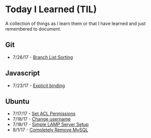 # Today I Learned (TIL)

A collection of things as I learn them or that I have learned and just 
remembered to document.

## Git

* 7/26/17 - [Branch List Sorting](/git/branch-list-sorting.md)

## Javascript

* 7/23/17 - [Explicit binding](/js/explicit-binding-js.md)

## Ubuntu

* 7/17/17 - [Set ACL Permissions](/ubuntu/set-acl-permissions.md)
* 7/18/17 - [Change username](/ubuntu/change-username-ubuntu.md)
* 7/18/17 - [Simple LAMP Server Setup](/ubuntu/simple-lamp-server-setup.md)
* 8/1/17 - [Completely Remove MySQL](/ubuntu/completely-remove-mysql.md)
